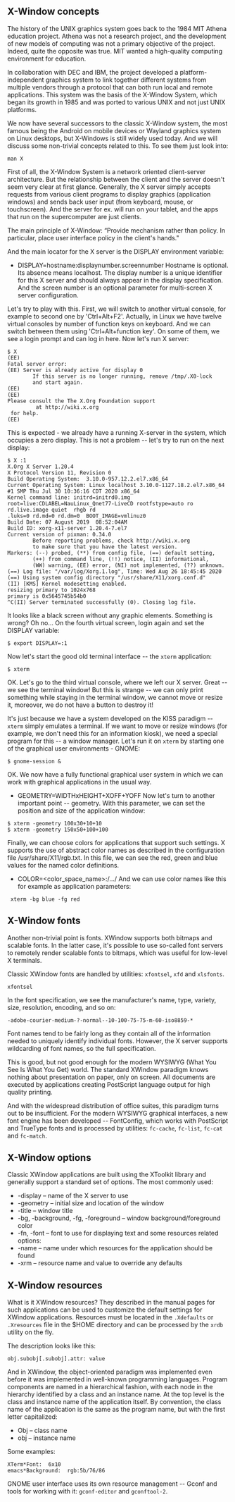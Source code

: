 ## X-Window concepts

The history of the UNIX graphics system goes back to the 1984 MIT Athena education project. Athena was not a research project, and the development of new models of computing was not a primary objective of the project. Indeed, quite the opposite was true. MIT wanted a high-quality computing environment for education. 

In collaboration with DEC and IBM, the project developed a platform-independent graphics system to link together different systems from multiple vendors through a protocol that can both run local and remote applications. This system was the basis of the X-Window System, which began its growth in 1985 and was ported to various UNIX and not just UNIX platforms.

We now have several successors to the classic X-Window system, the most famous being the Android on mobile devices or Wayland graphics system on Linux desktops, but X-Windows is still widely used today. And we will discuss some non-trivial concepts related to this. To see them just look into:
```
man X
```

First of all, the X-Window System is a network oriented client-server architecture. But the relationship between the client and the server doesn't seem very clear at first glance. Generally, the X server simply accepts requests from various client programs to display graphics (application windows) and sends back user input (from keyboard, mouse, or touchscreen). And the server for ex. will run on your tablet, and the apps that run on the supercomputer are just clients.

The main principle of X-Window: “Provide mechanism rather than policy. In particular, place user interface policy in the client's hands."

And the main locator for the X server is the DISPLAY environment variable:
* DISPLAY=hostname:displaynumber.screennumber
Hostname is optional. Its absence means localhost. The display number is a unique identifier for this X server and should always appear in the display specification. And the screen number is an optional parameter for multi-screen X server configuration.

Let's try to play with this. First, we will switch to another virtual console, for example to second one by 'Ctrl+Alt+F2'. Actually, in Linux we have twelve virtual consoles by number of function keys on keyboard. And we can switch between them using 'Ctrl+Alt+function key'. On some of them, we see a login prompt and can log in here. Now let's run X server:
```
$ X
(EE)
Fatal server error:
(EE) Server is already active for display 0
        If this server is no longer running, remove /tmp/.X0-lock
        and start again.
(EE)
(EE)
Please consult the The X.Org Foundation support
         at http://wiki.x.org
 for help.
(EE)
```
This is expected - we already have a running X-server in the system, which occupies a zero display. This is not a problem -- let's try to run on the next display:

```
$ X :1
X.Org X Server 1.20.4
X Protocol Version 11, Revision 0
Build Operating System:  3.10.0-957.12.2.el7.x86_64
Current Operating System: Linux localhost 3.10.0-1127.18.2.el7.x86_64 #1 SMP Thu Jul 30 10:36:16 CDT 2020 x86_64
Kernel command line: initrd=initrd0.img root=live:CDLABEL=NauLinux_Qnet77-LiveCD rootfstype=auto ro rd.live.image quiet  rhgb rd
.luks=0 rd.md=0 rd.dm=0  BOOT_IMAGE=vmlinuz0
Build Date: 07 August 2019  08:52:04AM
Build ID: xorg-x11-server 1.20.4-7.el7
Current version of pixman: 0.34.0
        Before reporting problems, check http://wiki.x.org
        to make sure that you have the latest version.
Markers: (--) probed, (**) from config file, (==) default setting,
        (++) from command line, (!!) notice, (II) informational,
        (WW) warning, (EE) error, (NI) not implemented, (??) unknown.
(==) Log file: "/var/log/Xorg.1.log", Time: Wed Aug 26 18:45:45 2020
(==) Using system config directory "/usr/share/X11/xorg.conf.d"
(II) [KMS] Kernel modesetting enabled.
resizing primary to 1024x768
primary is 0x5645745b54b0
^C(II) Server terminated successfully (0). Closing log file.
```
It looks like a black screen without any graphic elements. Something is wrong? Oh no... On the fourth virtual screen, login again and set the DISPLAY variable:
```
$ export DISPLAY=:1
```
Now let's start the good old terminal interface -- the `xterm` application:
```
$ xterm
```
OK. Let's go to the third virtual console, where we left our X server. Great -- we see the terminal window! But this is strange -- we can only print something while staying in the terminal window, we cannot move or resize it, moreover, we do not have a button to destroy it!

It's just because we have a system developed on the KISS paradigm -- `xterm` simply emulates a terminal. If we want to move or resize windows (for example, we don't need this for an information kiosk), we need a special program for this -- a window manager. Let's run it on `xterm` by starting one of the graphical user environments - GNOME:
```
$ gnome-session &
```
OK. We now have a fully functional graphical user system in which we can work with graphical applications in the usual way.


* GEOMETRY=WIDTHxHEIGHT+XOFF+YOFF
Now let's turn to another important point -- geometry. With this parameter, we can set the position and size of the application window:
```
$ xterm -geometry 100x30+10+10
$ xterm -geometry 150x50+100+100
```

Finally, we can choose colors for applications that support such settings. X supports the use of abstract color names as described in the configuration file /usr/share/X11/rgb.txt. In this file, we can see the red, green and blue values for the named color definitions.
* COLOR=<color_space_name>:<value>/.../<value>
And we can use color names like this for example as application parameters:
```
 xterm -bg blue -fg red
```

## X-Window fonts
Another non-trivial point is fonts. XWindow supports both bitmaps and scalable fonts. In the latter case, it's possible to use so-called font servers to remotely render scalable fonts to bitmaps, which was useful for low-level X terminals.

Classic XWindow fonts are handled by utilities: `xfontsel`, `xfd` and `xlsfonts`.
```
xfontsel
```
In the font specification, we see the manufacturer's name, type, variety, size, resolution, encoding, and so on:
```
-adobe-courier-medium-?-normal--10-100-75-75-m-60-iso8859-*
```
Font names tend to be fairly long as they contain all of the information needed to uniquely identify individual fonts. However, the X server supports wildcarding of font names, so the full specification. 

This is good, but not good enough for the modern WYSIWYG (What You See Is What You Get) world. The standard XWindow paradigm knows nothing about presentation on paper, only on screen. All documents are executed by applications creating PostScript language output for high quality printing.

And with the widespread distribution of office suites, this paradigm turns out to be insufficient. For the modern WYSIWYG graphical interfaces, a new font engine has been developed -- FontConfig, which works with PostScript and TrueType fonts and is processed by utilities: `fc-cache`, `fc-list`, `fc-cat` and `fc-match`. 

## X-Window options
Classic XWindow applications are built using the XToolkit library and generally support a standard set of options. The most commonly used:
* -display – name of the X server to use
* -geometry – initial size and location of the window
* -title – window title
* -bg, -background, -fg, -foreground – window background/foreground color
* -fn, -font – font to use for displaying text
and some resources related options:
* -name – name under which resources for the application should be found
* -xrm – resource name and value to override any defaults

## X-Window resources

What is it XWindow resources? They described in the manual pages for such applications can be used to customize the default settings for XWindow applications. Resources must be located in the `.Xdefaults` or `.Xresources` file in the $HOME directory and can be processed by the `xrdb` utility on the fly.

The description looks like this:
```
obj.subobj[.subobj].attr: value
```
And in XWindow, the object-oriented paradigm was implemented even before it was implemented in well-known programming languages. Program components are named in a hierarchical fashion,  with  each  node  in  the hierarchy  identified  by a class and an instance name.  At the top level is the class and instance name of the application itself. By convention, the class name of the application is the same as the program name, but with the first letter capitalized:
* Obj – class name
* obj – instance name

Some examples:
```
XTerm*Font:  6x10
emacs*Background:  rgb:5b/76/86
```

GNOME user interface uses its own resource management -- Gconf and tools for working with it: `gconf-editor` and `gconftool-2`.
